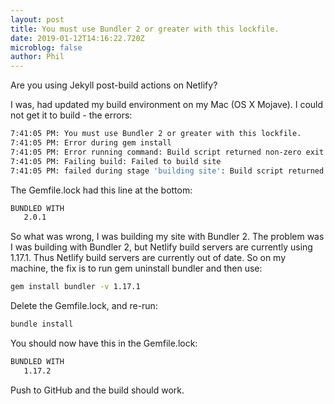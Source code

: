 ```yaml
---
layout: post
title: You must use Bundler 2 or greater with this lockfile.
date: 2019-01-12T14:16:22.720Z
microblog: false
author: Phil
---
```

Are you using Jekyll post-build actions on Netlify? 

I was, had updated my build environment on my Mac (OS X Mojave). I could not get it to build - the errors:

```bash
7:41:05 PM: You must use Bundler 2 or greater with this lockfile.
7:41:05 PM: Error during gem install
7:41:05 PM: Error running command: Build script returned non-zero exit code: 1
7:41:05 PM: Failing build: Failed to build site
7:41:05 PM: failed during stage 'building site': Build script returned non-zero exit code: 1
```

The Gemfile.lock had this line at the bottom:

```bash
BUNDLED WITH
   2.0.1
```

So what was wrong, I was building my site with Bundler 2. The problem was I was building with Bundler 2, but Netlify build servers are currently using 1.17.1. Thus Netlify build servers are currently out of date. So on my machine, the fix is to run gem uninstall bundler and then use:

```bash
gem install bundler -v 1.17.1
```

Delete the Gemfile.lock, and re-run:

```bash
bundle install
```

You should now have this in the Gemfile.lock:

```bash
BUNDLED WITH
   1.17.2
```

Push to GitHub and the build should work.

